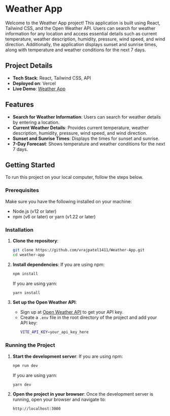# Weather App

Welcome to the Weather App project! This application is built using React, Tailwind CSS, and the Open Weather API. Users can search for weather information for any location and access essential details such as current temperature, weather description, humidity, pressure, wind speed, and wind direction. Additionally, the application displays sunset and sunrise times, along with temperature and weather conditions for the next 7 days.

## Project Details

- **Tech Stack**: React, Tailwind CSS, API
- **Deployed on**: Vercel
- **Live Demo**: [Weather App](https://weather-app-gold-mu-17.vercel.app/)

## Features

- **Search for Weather Information**: Users can search for weather details by entering a location.
- **Current Weather Details**: Provides current temperature, weather description, humidity, pressure, wind speed, and wind direction.
- **Sunset and Sunrise Times**: Displays the times for sunset and sunrise.
- **7-Day Forecast**: Shows temperature and weather conditions for the next 7 days.

## Getting Started

To run this project on your local computer, follow the steps below.

### Prerequisites

Make sure you have the following installed on your machine:

- Node.js (v12 or later)
- npm (v6 or later) or yarn (v1.22 or later)

### Installation

1. **Clone the repository**:
    ```bash
    git clone https://github.com/vrajpatel1411/Weather-App.git
    cd weather-app
    ```

2. **Install dependencies**:
    If you are using npm:
    ```bash
    npm install
    ```
    If you are using yarn:
    ```bash
    yarn install
    ```

3. **Set up the Open Weather API**:
    - Sign up at [Open Weather API](https://openweathermap.org/api) to get your API key.
    - Create a `.env` file in the root directory of the project and add your API key:
      ```bash
      VITE_API_KEY=your_api_key_here
      ```

### Running the Project

1. **Start the development server**:
    If you are using npm:
    ```bash
    npm run dev
    ```
    If you are using yarn:
    ```bash
    yarn dev
    ```

2. **Open the project in your browser**:
    Once the development server is running, open your browser and navigate to:
    ```
    http://localhost:3000
    ```


